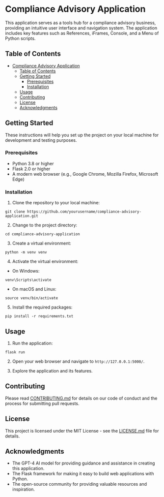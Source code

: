 # Compliance Advisory Application

This application serves as a tools hub for a compliance advisory business, providing an intuitive user interface and navigation system. The application includes key features such as References, iFrames, Console, and a Menu of Python scripts.

## Table of Contents

- [Compliance Advisory Application](#compliance-advisory-application)
  - [Table of Contents](#table-of-contents)
  - [Getting Started](#getting-started)
    - [Prerequisites](#prerequisites)
    - [Installation](#installation)
  - [Usage](#usage)
  - [Contributing](#contributing)
  - [License](#license)
  - [Acknowledgments](#acknowledgments)

## Getting Started

These instructions will help you set up the project on your local machine for development and testing purposes.

### Prerequisites

- Python 3.8 or higher
- Flask 2.0 or higher
- A modern web browser (e.g., Google Chrome, Mozilla Firefox, Microsoft Edge)

### Installation

1. Clone the repository to your local machine:

```
git clone https://github.com/yourusername/compliance-advisory-application.git
```

2. Change to the project directory:

```
cd compliance-advisory-application
```

3. Create a virtual environment:

```
python -m venv venv
```

4. Activate the virtual environment:

- On Windows:

```
venv\Scripts\activate
```

- On macOS and Linux:

```
source venv/bin/activate
```

5. Install the required packages:

```
pip install -r requirements.txt
```

## Usage

1. Run the application:

```
flask run
```

2. Open your web browser and navigate to `http://127.0.0.1:5000/`.

3. Explore the application and its features.

## Contributing

Please read [CONTRIBUTING.md](CONTRIBUTING.md) for details on our code of conduct and the process for submitting pull requests.

## License

This project is licensed under the MIT License - see the [LICENSE.md](LICENSE.md) file for details.

## Acknowledgments

- The GPT-4 AI model for providing guidance and assistance in creating this application.
- The Flask framework for making it easy to build web applications with Python.
- The open-source community for providing valuable resources and inspiration.